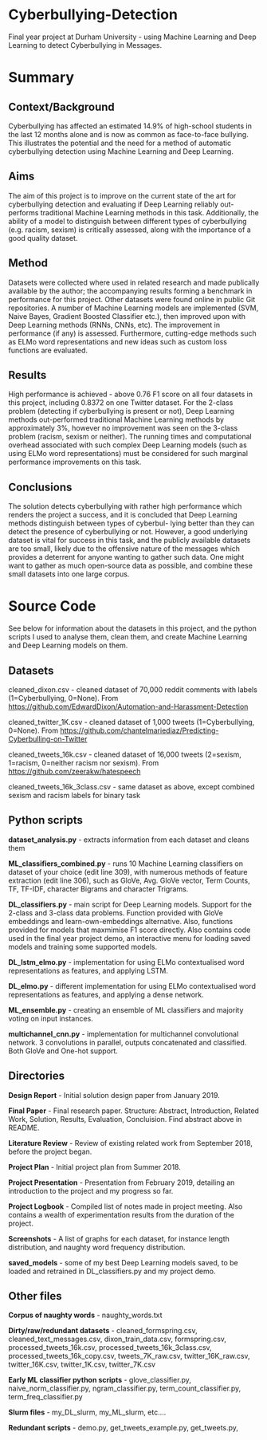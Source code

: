 # Cyberbullying-Detection
Final year project at Durham University - using Machine Learning and Deep Learning to detect Cyberbullying in Messages.

# Summary
## Context/Background 
Cyberbullying has affected an estimated 14.9% of high-school students in the last 12 months alone and is now as common as face-to-face bullying. This illustrates the potential and the need for a method of automatic cyberbullying detection using Machine Learning and Deep Learning.
## Aims
The aim of this project is to improve on the current state of the art for cyberbullying detection and evaluating if Deep Learning reliably out-performs traditional Machine Learning methods in this task. Additionally, the ability of a model to distinguish between different types of cyberbullying (e.g. racism, sexism) is critically assessed, along with the importance of a good quality dataset.
## Method 
Datasets were collected where used in related research and made publically available by the author; the accompanying results forming a benchmark in performance for this project. Other datasets were found online in public Git repositories. A number of Machine Learning models are implemented (SVM, Naive Bayes, Gradient Boosted Classifier etc.), then improved upon with Deep Learning methods (RNNs, CNNs, etc). The improvement in performance (if any) is assessed. Furthermore, cutting-edge methods such as ELMo word representations and new ideas such as custom loss functions are evaluated.
## Results 
High performance is achieved - above 0.76 F1 score on all four datasets in this project, including 0.8372 on one Twitter dataset. For the 2-class problem (detecting if cyberbullying is present or not), Deep Learning methods out-performed traditional Machine Learning methods by approximately 3%, however no improvement was seen on the 3-class problem (racism, sexism or neither). The running times and computational overhead associated with such complex Deep Learning models (such as using ELMo word representations) must be considered for such marginal performance improvements on this task.
## Conclusions 
The solution detects cyberbullying with rather high performance which renders the project a success, and it is concluded that Deep Learning methods distinguish between types of cyberbul- lying better than they can detect the presence of cyberbullying or not. However, a good underlying dataset is vital for success in this task, and the publicly available datasets are too small, likely due to the offensive nature of the messages which provides a deterrent for anyone wanting to gather such data. One might want to gather as much open-source data as possible, and combine these small datasets into one large corpus.


# Source Code
See below for information about the datasets in this project, and the python scripts I used to analyse them, clean them, and create Machine Learning and Deep Learning models on them.

## Datasets
cleaned_dixon.csv - cleaned dataset of 70,000 reddit comments with labels (1=Cyberbullying, 0=None). 
From https://github.com/EdwardDixon/Automation-and-Harassment-Detection

cleaned_twitter_1K.csv - cleaned dataset of 1,000 tweets (1=Cyberbullying, 0=None).
From https://github.com/chantelmariediaz/Predicting-Cyberbulling-on-Twitter

cleaned_tweets_16k.csv - cleaned dataset of 16,000 tweets (2=sexism, 1=racism, 0=neither racism nor sexism). 
From https://github.com/zeerakw/hatespeech

cleaned_tweets_16k_3class.csv - same dataset as above, except combined sexism and racism labels for binary task

## Python scripts
__dataset_analysis.py__ - extracts information from each dataset and cleans them

__ML_classifiers_combined.py__ - runs 10 Machine Learning classifiers on dataset of your choice (edit line 309), with numerous methods of feature extraction (edit line 306), such as GloVe, Avg. GloVe vector, Term Counts, TF, TF-IDF, character Bigrams and character Trigrams.

__DL_classifiers.py__ - main script for Deep Learning models. Support for the 2-class and 3-class data problems. Function provided with GloVe embeddings and learn-own-embeddings alternative. Also, functions provided for models that maxmimise F1 score directly. Also contains code used in the final year project demo, an interactive menu for loading saved models and training some supported models.

__DL_lstm_elmo.py__ - implementation for using ELMo contextualised word representations as features, and applying LSTM.

__DL_elmo.py__ - different implementation for using ELMo contextualised word representations as features, and applying a dense network.

__ML_ensemble.py__ - creating an ensemble of ML classifiers and majority voting on input instances.

__multichannel_cnn.py__ - implementation for multichannel convolutional network. 3 convolutions in parallel, outputs concatenated and classified. Both GloVe and One-hot support.


## Directories
__Design Report__ - Initial solution design paper from January 2019.

__Final Paper__ - Final research paper. Structure: Abstract, Introduction, Related Work, Solution, Results, Evaluation, Concluision. Find abstract above in README.

__Literature Review__ - Review of existing related work from September 2018, before the project began.

__Project Plan__ - Initial project plan from Summer 2018.

__Project Presentation__ - Presentation from February 2019, detailing an introduction to the project and my progress so far.

__Project Logbook__ - Compiled list of notes made in project meeting. Also contains a wealth of experimentation results from the duration of the project.

__Screenshots__ - A list of graphs for each dataset, for instance length distribution, and naughty word frequency distribution.

__saved_models__ - some of my best Deep Learning models saved, to be loaded and retrained in DL_classifiers.py and my project demo.


## Other files
__Corpus of naughty words__ - naughty_words.txt

__Dirty/raw/redundant datasets__ - cleaned_formspring.csv, cleaned_text_messages.csv, dixon_train_data.csv, formspring.csv, processed_tweets_16k.csv, processed_tweets_16k_3class.csv, processed_tweets_16k_copy.csv, tweets_7K_raw.csv, twitter_16K_raw.csv, twitter_16K.csv, twitter_1K.csv, twitter_7K.csv

__Early ML classifier python scripts__ - glove_classifier.py, naive_norm_classifier.py, ngram_classifier.py, term_count_classifier.py, term_freq_classifier.py

__Slurm files__ - my_DL_slurm, my_ML_slurm, etc....

__Redundant scripts__ - demo.py, get_tweets_example.py, get_tweets.py, 

